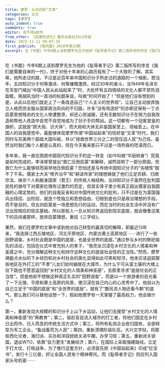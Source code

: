 ```yaml
---
title: 摩罗：从五四到“文革”
categories: 论文
tags: [摩罗]
auto_indent: true
comments: true
editor: 说不得&皎然
from_other: 《启蒙的进化》重庆出版社2013年版
date: 2023-11-12 09:07:19
first_publish: 《南风窗》2010年第15期
excerpt: 在《书屋》今年6期上读到摩罗先生为他的《耻辱者手记》第二版所写的序言《我们是需要自审的一代》，终于对他十年来的心路历程有了一个大致的了解。其实嘛，他所走过的路，不过是近百年来中国知识分子所走过的道路的一个缩影。想当年，五四知识分子何等激进、何等慷慨激昂，经过30年的奋斗，当1949年毛泽东在天安门喊出“中国人民从此站起来了”时，大批怀有五四情结的文化人都不禁热泪盈眶，用胡风当时一首诗的标题来说，叫做“时间开始了！”但是他们没有想到的是，从此以后他们就走上了一条改造自己“个人主义的世界观”，让自己主动放弃独立人格而完全服从国家政治风向的不归路，许多“没有改造好”的亦即还保有一丁点启蒙思想残余的文化人惨遭整肃，却还心悦诚服，还有无数知识分子在努力自我改造和帮他人改造中自觉不自觉地成为了剑子手的帮凶。这一切都有一个冠冕堂皇的旗帜，这就是“顾大局、识大体”，而大局和大体无非是国家至上、领袖至上。在中国人的自我感觉中，最能够体现摩罗所谓“中国站起来”的恰好是“文革”时代，我们同时与苏美两个超级大国叫板，并以“拯救世界三分之二的受压迫人民”为己任。虽然当时我们每个人都是认真的，但在今天看来那只不过是一场热昏的呓语而已。
---
```

在《书屋》今年6期上读到摩罗先生为他的《耻辱者手记》第二版所写的序言《我们是需要自审的一代》，终于对他十年来的心路历程有了一个大致的了解。其实嘛，他所走过的路，不过是近百年来中国知识分子所走过的道路的一个缩影。想当年，五四知识分子何等激进、何等慷慨激昂，经过30年的奋斗，当1949年毛泽东在天安门喊出“中国人民从此站起来了”时，大批怀有五四情结的文化人都不禁热泪盈眶，用胡风当时一首诗的标题来说，叫做“时间开始了！”但是他们没有想到的是，从此以后他们就走上了一条改造自己“个人主义的世界观”，让自己主动放弃独立人格而完全服从国家政治风向的不归路，许多“没有改造好”的亦即还保有一丁点启蒙思想残余的文化人惨遭整肃，却还心悦诚服，还有无数知识分子在努力自我改造和帮他人改造中自觉不自觉地成为了剑子手的帮凶。这一切都有一个冠冕堂皇的旗帜，这就是“顾大局、识大体”，而大局和大体无非是国家至上、领袖至上。在中国人的自我感觉中，最能够体现摩罗所谓“中国站起来”的恰好是“文革”时代，我们同时与苏美两个超级大国叫板，并以“拯救世界三分之二的受压迫人民”为己任。虽然当时我们每个人都是认真的，但在今天看来那只不过是一场热昏的呓语而已。

多年来，我一直在困惑中国现代知识分子的这一转变（如今叫做“华丽转身”）究竟是如何完成的，李泽厚曾提出“救亡压倒启蒙”来解释，诚然说明了一部分原因，但救亡为什么能够轻而易举地压倒启蒙？恐怕还是与传统中国知识分子的“劣根性”脱不了干系。儒家士大夫“修齐治平”和“耕读传家”的理想铸就了他们立足农耕、归顺宗法、抹杀个人和献身国家（君王）的传统人格结构，五四知识分子虽然在批判国民性的旗号下对儒家伦理有过激烈的否定，但其实骨子里少有真正超出儒家自我圆融的心理定势的。他们的自我反省和对中国传统文化的批判，只不过是在为富国强兵出怪招、出险招，就连个性独立和思想自由，归根到底也只是政治理想的手段，而不是目的。但五四启蒙是一场思想先行的运动，而在当时的社会生活中并没有广泛出现相应的现实基础，所以那些人一旦从知识界返回到现实底层，就会像鲁迅笔下的吕纬甫那样，放弃启蒙理想，重拾《三字经》。

果然，我们在摩罗的文章中读到他对自己转型的最真切的解释，即最近13年来，“我选择江西丘陵地区、河北平原地区、内蒙古黄土高原地区⋯⋯进行了一些田野调查。乡村社会既是中国的底层，也是全世界的底层。”通过参与乡村的祭祀祖先的活动，包括在仪式中冒充别人的孝子，“我完全沉浸在乡村文化的人情美和神圣感之中，充分理解这种文化和持守这种文化的底层社会性的正当性。”然而，摩罗靖蜓点水似的下乡经历和对乡村社会的美化显得如此可笑和轻浮，他本应该追踪那些地区在外打工的“不孝”儿女们如何蜗居在大城市，为什么宁可从富士康的大楼上往下跳也不愿意返回到“乡村文化的人情美和神圣感”，去那里寻求“底层社会的正当性”。但是他却不想做这种真正扎实的“田野调查”，而是以一个旅游者的目光看了一下丘陵、平原和黄土高原的风景，便沉浸在自己内心的心灵秀中了。他自以为自己立足于”中国的底层”和“全世界的底层”，就有了“数风流人物还看今朝”的底气，那么我们可以替他设想一下，假如他摩罗有一天掌握了最高权力，他会做什么？

第一，重新发动大规模的知识分子上山下乡运动，让他们去接受“乡村文化的人情美和神圣感”的“再教育”；第二，驱赶盲目流入城市的打工者，将他们固定在乡村日出而作、日入而息的传统生活方式中；第三，将所有私信企业收归国有，全部转型为军工企业，“备战备荒为人民”；第四，重新清理阶级队伍，大兴文字狱，将那些西化论者、海归派、买办和洋奴统统关进牛棚，办学习班；第五，重新闭关锁国，退出WTO，依靠“自力更生”发展经济；第六，在国际上采取强硬路线，立足于打大仗、打核战争，为了推行这套方针，必须首先把《中国站起来》印成“红宝书”，发行十三亿册，好让全国人民有个精神寄托。而《耻辱者手记》则应列入国家头号机密⋯⋯
